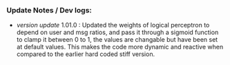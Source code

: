 ### Update Notes / Dev logs:
- *version update* 1.01.0 : Updated the weights of logical perceptron to depend on user and msg ratios, and pass it through a sigmoid function to clamp it between 0 to 1, the values are changable but have been set at default values. This makes the code more dynamic and reactive when compared to the earlier hard coded stiff version.
